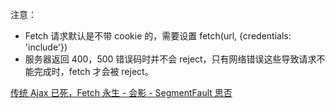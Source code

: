 注意：

-   Fetch 请求默认是不带 cookie 的，需要设置 fetch(url, {credentials: 'include'})
-   服务器返回 400，500 错误码时并不会 reject，只有网络错误这些导致请求不能完成时，fetch 才会被 reject。

[传统 Ajax 已死，Fetch 永生 - 会影 - SegmentFault 思否](https://segmentfault.com/a/1190000003810652)
